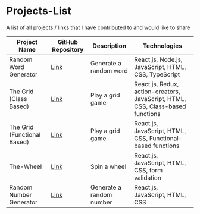 # Projects-List
A list of all projects / links that I have contributed to and would like to share


| Project Name                   | GitHub Repository                                           | Description                 | Technologies                 |
|--------------------------------|-------------------------------------------------------------|-----------------------------|------------------------------|
| Random Word Generator       | [Link](https://github.com/TylrPopcorn/Random-Word-Generator) | Generate a random word      |  React.js, Node.js, JavaScript, HTML, CSS, TypeScript
| The Grid (Class Based)        | [Link](https://github.com/TylrPopcorn/The-Grid-Class-Based-) | Play a grid game      |   React.js, Redux, action-creators, JavaScript, HTML, CSS, Class-based functions
| The Grid (Functional Based)        | [Link](https://github.com/TylrPopcorn/The-Grid-Functional-based-) | Play a grid game      |   React.js, JavaScript, HTML, CSS, Functional-based functions
| The-Wheel       | [Link](https://github.com/TylrPopcorn/The-Wheel) | Spin a wheel    |   React.js, JavaScript, HTML, CSS, form validation
| Random Number Generator     | [Link](https://github.com/TylrPopcorn/Random-Number-Generator) | Generate a random number    |   React.js, JavaScript, HTML, CSS

